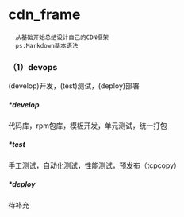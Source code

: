 # cdn_frame
```
  从基础开始总结设计自己的CDN框架
  ps:Markdown基本语法
```
### （1）devops
  (develop)开发，(test)测试，(deploy)部署
  
##### *develop
  代码库，rpm包库，模板开发，单元测试，统一打包
  
##### *test
  手工测试，自动化测试，性能测试，预发布（tcpcopy）

##### *deploy
  待补充

